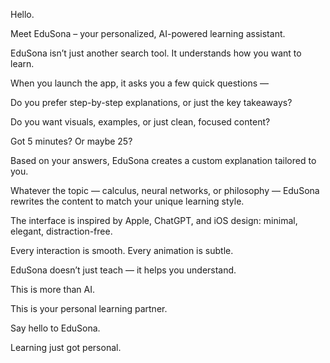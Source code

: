 Hello.

Meet EduSona – your personalized, AI-powered learning assistant.

EduSona isn’t just another search tool. It understands how you want to learn.

When you launch the app, it asks you a few quick questions —

Do you prefer step-by-step explanations, or just the key takeaways?

Do you want visuals, examples, or just clean, focused content?

Got 5 minutes? Or maybe 25?

Based on your answers, EduSona creates a custom explanation tailored to you.

Whatever the topic — calculus, neural networks, or philosophy —
EduSona rewrites the content to match your unique learning style.

The interface is inspired by Apple, ChatGPT, and iOS design:
minimal, elegant, distraction-free.

Every interaction is smooth. Every animation is subtle.

EduSona doesn’t just teach — it helps you understand.

This is more than AI.

This is your personal learning partner.

Say hello to EduSona.

Learning just got personal.
